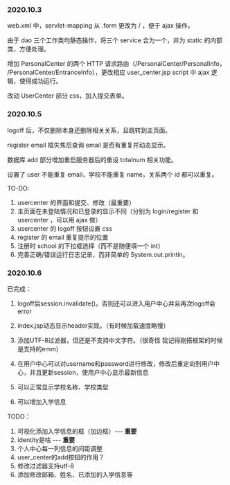 ### 2020.10.3

web.xml 中，servlet-mapping 从 .form 更改为 / ，便于 ajax 操作。

由于 dao 三个工作类均静态操作，将三个 service 合为一个，并为 static 的内部类，方便处理。

增加 PersonalCenter 的两个 HTTP 请求路由（/PersonalCenter/PersonalInfo， /PersonalCenter/EntranceInfo），更改相应 user_center.jsp script 中 ajax 逻辑，使得成功运行。

改动 UserCenter 部分 css，加入提交表单。

### 2020.10.5

logoff 后，不仅删除本身还删除相关关系，且跳转到主页面。

register email 框失焦后查询 email 是否有重复并动态显示。

数据库 add 部分增加重启服务器后的重设 totalnum 相关功能。

设置了 user 不能重复 email，学校不能重复 name，关系两个 id 都可以重复。

TO-DO:
1. usercenter 的界面和提交、修改（最重要）
2. 主页面在未登陆情况和已登录的显示不同（分别为 login/register 和 usercenter ，可以用 ajax 做）
3. usercenter 的 logoff 按钮设置 css
4. register 的 email 重复提示的位置
5. 注册时 school 的下拉框选择（而不是随便填一个 int） 
6. 完善正确/错误运行日志记录，而非简单的 System.out.println。

### 2020.10.6

已完成：

1. logoff后session.invalidate()。否则还可以进入用户中心并且再次logoff会error
2. index.jsp动态显示header实现。（有时候加载速度略慢）
3. 添加UTF-8过滤器，但还是不支持中文字符。（很奇怪 我记得刚搭框架的时候是支持的emm）

4. 在用户中心可以对username和password进行修改，修改后重定向到用户中心，并且更新session，使用户中心显示最新信息
5. 可以正常显示学校名称、学校类型
6. 可以增加入学信息

TODO：

1. 可视化添加入学信息的框（加边框）--- **重要**
2. identity是啥 --- **重要**
3. 个人中心每一列信息的间距调整
4. user_center的add按钮的作用？
5. 修改过滤器支持utf-8
6. 添加修改邮箱、姓名、已添加的入学信息等